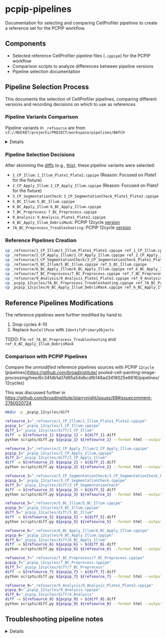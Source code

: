# pcpip-pipelines

Documentation for selecting and comparing CellProfiler pipelines to create a reference set for the PCPIP workflow.

## Components

- Selected reference CellProfiler pipeline files (`.cppipe`) for the PCPIP workflow
- Comparison scripts to analyze differences between pipeline versions
- Pipeline selection documentation

## Pipeline Selection Process

This documents the selection of CellProfiler pipelines, comparing different versions and recording decisions on which to use as references.

### Pipeline Variants Comparison

Pipeline variants in `_refsource` are from `s3://BUCKET/projects/PROJECT/workspace/pipelines/BATCH`

<details>

```bash
cd _refsource
diff 1_CP_Illum/1_CP_Illum.cppipe 1_CP_Illum/1_Illum_Plate1_Plate2.cppipe > 1_CP_Illum/1_CP_Illum__1_Illum_Plate1_Plate2.diff
diff 2_CP_Apply_Illum/2_CP_Apply_Illum.cppipe 2_CP_Apply_Illum/2_CP_Apply_Illum_Plate3_Plate4.cppipe > 2_CP_Apply_Illum/2_CP_Apply_Illum__2_CP_Apply_Illum_Plate3_Plate4.diff
diff 3_CP_SegmentationCheck/3_CP_SegmentationCheck_Plate3_Plate4.cppipe 3_CP_SegmentationCheck/3_CP_SegmentationCheck_Plate1_Plate2.cppipe > 3_CP_SegmentationCheck/3_CP_SegmentationCheck_Plate3_Plate4__3_CP_SegmentationCheck_Plate1_Plate2.diff
diff 5_BC_Illum/5_BC_Illum.cppipe 5_BC_Illum/5_BC_Illum_byWell.cppipe > 5_BC_Illum/5_BC_Illum__5_BC_Illum_byWell.diff
diff 7_BC_Preprocess/7_BC_Preprocess.cppipe 7_BC_Preprocess/7_BC_Preprocess_4.cppipe > 7_BC_Preprocess/7_BC_Preprocess__7_BC_Preprocess_4.diff
diff 9_Analysis/9_Analysis.cppipe 9_Analysis/9_Analysis_Plate1_Plate2.cppipe > 9_Analysis/9_Analysis__9_Analysis_Plate1_Plate2.diff
diff 9_Analysis/9_Analysis_foci.cppipe 9_Analysis/9_Analysis_Plate1_Plate2.cppipe > 9_Analysis/9_Analysis_foci__9_Analysis_Plate1_Plate2.diff
diff 9_Analysis/9_Analysis_rerun.cppipe 9_Analysis/9_Analysis_Plate1_Plate2.cppipe > 9_Analysis/9_Analysis_rerun__9_Analysis_Plate1_Plate2.diff
cd -
```

</details>

### Pipeline Selection Decisions

After skimming the [diffs](https://github.com/broadinstitute/starrynight/tree/main/docs/tester/assets/pcpip-pipelines/_refsource) (e.g., [this](https://github.com/broadinstitute/starrynight/blob/main/docs/tester/assets/pcpip-pipelines/_refsource/2_CP_Apply_Illum/2_CP_Apply_Illum__2_CP_Apply_Illum_Plate3_Plate4.diff)), these pipeline variants were selected:

- `1_CP_Illum`: `1_Illum_Plate1_Plate2.cppipe` (Reason: Focused on Plate1 for the fixture)
- `2_CP_Apply_Illum`: `2_CP_Apply_Illum.cppipe` (Reason: Focused on Plate1 for the fixture)
- `3_CP_SegmentationCheck`: `3_CP_SegmentationCheck_Plate1_Plate2.cppipe`
- `5_BC_Illum`: `5_BC_Illum.cppipe`
- `6_BC_Apply_Illum`: `6_BC_Apply_Illum.cppipe`
- `7_BC_Preprocess`: `7_BC_Preprocess.cppipe`
- `9_Analysis`: `9_Analysis_Plate1_Plate2.cppipe`
- `6_BC_Apply_Illum_DebrisMask`: PCPIP 12cycle [version](_pcpip_12cycles/6_BC_Apply_Illum_DebrisMask.cppipe)
- `7A_BC_Preprocess_Troubleshooting`: PCPIP 12cycle [version](_pcpip_12cycles/7A_BC_Preprocess_Troubleshooting.cppipe)

### Reference Pipelines Creation

```bash
cp _refsource/1_CP_Illum/1_Illum_Plate1_Plate2.cppipe ref_1_CP_Illum.cppipe
cp _refsource/2_CP_Apply_Illum/2_CP_Apply_Illum.cppipe ref_2_CP_Apply_Illum.cppipe
cp _refsource/3_CP_SegmentationCheck/3_CP_SegmentationCheck_Plate1_Plate2.cppipe ref_3_CP_SegmentationCheck.cppipe
cp _refsource/5_BC_Illum/5_BC_Illum.cppipe ref_5_BC_Illum.cppipe
cp _refsource/6_BC_Apply_Illum/6_BC_Apply_Illum.cppipe ref_6_BC_Apply_Illum.cppipe
cp _refsource/7_BC_Preprocess/7_BC_Preprocess.cppipe ref_7_BC_Preprocess.cppipe
cp _refsource/9_Analysis/9_Analysis_Plate1_Plate2.cppipe ref_9_Analysis.cppipe
cp _pcpip_12cycles/7A_BC_Preprocess_Troubleshooting.cppipe ref_7A_BC_Preprocess_Troubleshooting.cppipe
cp _pcpip_12cycles/6_BC_Apply_Illum_DebrisMask.cppipe ref_6_BC_Apply_Illum_DebrisMask.cppipe
```

## Reference Pipelines Modifications

The reference pipelines were further modified by hand to

1. Drop cycles 4-10
2. Replace `RunCellPose` with `IdentifyPrimaryObjects`

TODO: Fix `ref_7A_BC_Preprocess_Troubleshooting` and `ref_6_BC_Apply_Illum_DebrisMask`

### Comparison with PCPIP Pipelines

Compare the _unmodified_ reference pipelines sources with PCPIP `12cycle` [pipelines](https://github.com/broadinstitute/
pooled-cell-painting-image-processing/tree/6c34fdb1a07d85a54dbcdfb148ad3418025e6616/pipelines/12cycles)

This was discussed further in <https://github.com/broadinstitute/starrynight/issues/68#issuecomment-2780020724>

```bash
mkdir -p _pcpip_12cycles/diff

refsource_1="_refsource/1_CP_Illum/1_Illum_Plate1_Plate2.cppipe"
pcpip_1="_pcpip_12cycles/1_CP_Illum.cppipe"
diff_1="_pcpip_12cycles/diff/1_CP_Illum"
diff -w ${refsource_1} ${pcpip_1} > ${diff_1}.diff
python scripts/diff.py ${pcpip_1} ${refsource_1} --format html --output ${diff_1}.html

refsource_2="_refsource/2_CP_Apply_Illum/2_CP_Apply_Illum.cppipe"
pcpip_2="_pcpip_12cycles/2_CP_Apply_Illum.cppipe"
diff_2="_pcpip_12cycles/diff/2_CP_Apply_Illum"
diff -w ${refsource_2} ${pcpip_2} > ${diff_2}.diff
python scripts/diff.py ${pcpip_2} ${refsource_2} --format html --output ${diff_2}.html

refsource_3="_refsource/3_CP_SegmentationCheck/3_CP_SegmentationCheck_Plate1_Plate2.cppipe"
pcpip_3="_pcpip_12cycles/3_CP_SegmentationCheck.cppipe"
diff_3="_pcpip_12cycles/diff/3_CP_SegmentationCheck"
diff -w ${refsource_3} ${pcpip_3} > ${diff_3}.diff
python scripts/diff.py ${pcpip_3} ${refsource_3} --format html --output ${diff_3}.html

refsource_5="_refsource/5_BC_Illum/5_BC_Illum.cppipe"
pcpip_5="_pcpip_12cycles/5_BC_Illum.cppipe"
diff_5="_pcpip_12cycles/diff/5_BC_Illum"
diff -w ${refsource_5} ${pcpip_5} > ${diff_5}.diff
python scripts/diff.py ${pcpip_5} ${refsource_5} --format html --output ${diff_5}.html

refsource_6="_refsource/6_BC_Apply_Illum/6_BC_Apply_Illum.cppipe"
pcpip_6="_pcpip_12cycles/6_BC_Apply_Illum.cppipe"
diff_6="_pcpip_12cycles/diff/6_BC_Apply_Illum"
diff -w ${refsource_6} ${pcpip_6} > ${diff_6}.diff
python scripts/diff.py ${pcpip_6} ${refsource_6} --format html --output ${diff_6}.html

refsource_7="_refsource/7_BC_Preprocess/7_BC_Preprocess.cppipe"
pcpip_7="_pcpip_12cycles/7_BC_Preprocess.cppipe"
diff_7="_pcpip_12cycles/diff/7_BC_Preprocess"
diff -w ${refsource_7} ${pcpip_7} > ${diff_7}.diff
python scripts/diff.py ${pcpip_7} ${refsource_7} --format html --output ${diff_7}.html

refsource_9="_refsource/9_Analysis/9_Analysis_Plate1_Plate2.cppipe"
pcpip_9="_pcpip_12cycles/9_Analysis.cppipe"
diff_9="_pcpip_12cycles/diff/9_Analysis"
diff -w ${refsource_9} ${pcpip_9} > ${diff_9}.diff
python scripts/diff.py ${pcpip_9} ${refsource_9} --format html --output ${diff_9}.html
```

## Troubleshooting pipeline notes

<details>

```sh
alias cleancat='sed "/module_num:[0-9]*|svn_version:.*|variable_revision_number:[0-9]*|/d"'
diff <(cat _pcpip_12cycles/6_BC_Apply_Illum.cppipe | cleancat) <(cat _pcpip_12cycles/6_BC_Apply_Illum_DebrisMask.cppipe|cleancat|grep -v "Save with lossless compression"|grep -v "Allow fuzzy feature matching?:No"| sed 's/_Masked$//g' |sed 's/_masked$//g')
```

```diff
3c3
< DateRevision:413
---
> DateRevision:425
5c5
< ModuleCount:81
---
> ModuleCount:95
290a291,467
>     Operation:Maximum
>     Raise the power of the result by:1.0
>     Multiply the result by:1.0
>     Add to result:0.0
>     Set values less than 0 equal to 0?:Yes
>     Set values greater than 1 equal to 1?:Yes
>     Replace invalid values with 0?:Yes
>     Ignore the image masks?:No
>     Name the output image:MaxAllDAPIs
>     Image or measurement?:Image
>     Select the first image:Cycle01_DAPI
>     Multiply the first image by:1.0
>     Measurement:
>     Image or measurement?:Image
>     Select the second image:Cycle02_DAPI_PreAligned
>     Multiply the second image by:1.0
>     Measurement:
>     Image or measurement?:Image
>     Select the third image:Cycle03_DAPI_PreAligned
>     Multiply the third image by:1.0
>     Measurement:
>     Image or measurement?:Image
>     Select the fourth image:Cycle04_DAPI_PreAligned
>     Multiply the fourth image by:1.0
>     Measurement:
>     Image or measurement?:Image
>     Select the fifth image:Cycle05_DAPI_PreAligned
>     Multiply the fifth image by:1.0
>     Measurement:
>     Image or measurement?:Image
>     Select the sixth image:Cycle06_DAPI_PreAligned
>     Multiply the sixth image by:1.0
>     Measurement:
>     Image or measurement?:Image
>     Select the seventh image:Cycle07_DAPI_PreAligned
>     Multiply the seventh image by:1.0
>     Measurement:
>     Image or measurement?:Image
>     Select the eighth image:Cycle08_DAPI_PreAligned
>     Multiply the eighth image by:1.0
>     Measurement:
>     Image or measurement?:Image
>     Select the ninth image:Cycle09_DAPI_PreAligned
>     Multiply the ninth image by:1.0
>     Measurement:
>     Image or measurement?:Image
>     Select the tenth image:Cycle10_DAPI_PreAligned
>     Multiply the tenth image by:1.0
>     Measurement:
>     Image or measurement?:Image
>     Select the eleventh image:Cycle11_DAPI_PreAligned
>     Multiply the eleventh image by:1.0
>     Measurement:
>     Image or measurement?:Image
>     Select the twelfth image:Cycle12_DAPI_PreAligned
>     Multiply the twelfth image by:1.0
>     Measurement:
>
>     Select the input image:MaxAllDAPIs
>     Name the primary objects to be identified:Debris
>     Typical diameter of objects, in pixel units (Min,Max):40,1000
>     Discard objects outside the diameter range?:Yes
>     Discard objects touching the border of the image?:No
>     Method to distinguish clumped objects:Intensity
>     Method to draw dividing lines between clumped objects:Intensity
>     Size of smoothing filter:10
>     Suppress local maxima that are closer than this minimum allowed distance:7.0
>     Speed up by using lower-resolution image to find local maxima?:Yes
>     Fill holes in identified objects?:After both thresholding and declumping
>     Automatically calculate size of smoothing filter for declumping?:Yes
>     Automatically calculate minimum allowed distance between local maxima?:Yes
>     Handling of objects if excessive number of objects identified:Continue
>     Maximum number of objects:500
>     Use advanced settings?:Yes
>     Threshold setting version:12
>     Threshold strategy:Global
>     Thresholding method:Minimum Cross-Entropy
>     Threshold smoothing scale:1.3488
>     Threshold correction factor:10
>     Lower and upper bounds on threshold:0.0,1.0
>     Manual threshold:0.0
>     Select the measurement to threshold with:None
>     Two-class or three-class thresholding?:Two classes
>     Log transform before thresholding?:No
>     Assign pixels in the middle intensity class to the foreground or the background?:Foreground
>     Size of adaptive window:50
>     Lower outlier fraction:0.05
>     Upper outlier fraction:0.05
>     Averaging method:Mean
>     Variance method:Standard deviation
>     # of deviations:2.0
>     Thresholding method:Minimum Cross-Entropy
>
>     Select the input image:Cycle01_DAPI
>     Name the output image:Cycle01_DAPI
>     Use objects or an image as a mask?:Objects
>     Select object for mask:Debris
>     Select image for mask:None
>     Invert the mask?:Yes
>
>     Select the input image:Cycle02_DAPI_PreAligned
>     Name the output image:Cycle02_DAPI_PreAligned
>     Use objects or an image as a mask?:Objects
>     Select object for mask:Debris
>     Select image for mask:None
>     Invert the mask?:Yes
>
>     Select the input image:Cycle03_DAPI_PreAligned
>     Name the output image:Cycle03_DAPI_PreAligned
>     Use objects or an image as a mask?:Objects
>     Select object for mask:Debris
>     Select image for mask:None
>     Invert the mask?:Yes
>
>     Select the input image:Cycle04_DAPI_PreAligned
>     Name the output image:Cycle04_DAPI_PreAligned
>     Use objects or an image as a mask?:Objects
>     Select object for mask:Debris
>     Select image for mask:None
>     Invert the mask?:Yes
>
>     Select the input image:Cycle05_DAPI_PreAligned
>     Name the output image:Cycle05_DAPI_PreAligned
>     Use objects or an image as a mask?:Objects
>     Select object for mask:Debris
>     Select image for mask:None
>     Invert the mask?:Yes
>
>     Select the input image:Cycle06_DAPI_PreAligned
>     Name the output image:Cycle06_DAPI_PreAligned
>     Use objects or an image as a mask?:Objects
>     Select object for mask:Debris
>     Select image for mask:None
>     Invert the mask?:Yes
>
>     Select the input image:Cycle07_DAPI_PreAligned
>     Name the output image:Cycle07_DAPI_PreAligned
>     Use objects or an image as a mask?:Objects
>     Select object for mask:Debris
>     Select image for mask:None
>     Invert the mask?:Yes
>
>     Select the input image:Cycle08_DAPI_PreAligned
>     Name the output image:Cycle08_DAPI_PreAligned
>     Use objects or an image as a mask?:Objects
>     Select object for mask:Debris
>     Select image for mask:None
>     Invert the mask?:Yes
>
>     Select the input image:Cycle09_DAPI_PreAligned
>     Name the output image:Cycle09_DAPI_PreAligned
>     Use objects or an image as a mask?:Objects
>     Select object for mask:Debris
>     Select image for mask:None
>     Invert the mask?:Yes
>
>     Select the input image:Cycle10_DAPI_PreAligned
>     Name the output image:Cycle10_DAPI_PreAligned
>     Use objects or an image as a mask?:Objects
>     Select object for mask:Debris
>     Select image for mask:None
>     Invert the mask?:Yes
>
>     Select the input image:Cycle11_DAPI_PreAligned
>     Name the output image:Cycle11_DAPI_PreAligned
>     Use objects or an image as a mask?:Objects
>     Select object for mask:Debris
>     Select image for mask:None
>     Invert the mask?:Yes
>
>     Select the input image:Cycle12_DAPI_PreAligned
>     Name the output image:Cycle12_DAPI_PreAligned
>     Use objects or an image as a mask?:Objects
>     Select object for mask:Debris
>     Select image for mask:None
>     Invert the mask?:Yes
>
308a486,488
>     Select the additional image:Cycle02_DAPI_PreAligned
>     Name the output image:Cycle02_DAPI
>     Select how the alignment is to be applied:Similarly
327a508,510
>     Select the additional image:Cycle03_DAPI_PreAligned
>     Name the output image:Cycle03_DAPI
>     Select how the alignment is to be applied:Similarly
346a530,532
>     Select the additional image:Cycle04_DAPI_PreAligned
>     Name the output image:Cycle04_DAPI
>     Select how the alignment is to be applied:Similarly
365a552,554
>     Select the additional image:Cycle05_DAPI_PreAligned
>     Name the output image:Cycle05_DAPI
>     Select how the alignment is to be applied:Similarly
384a574,576
>     Select the additional image:Cycle06_DAPI_PreAligned
>     Name the output image:Cycle06_DAPI
>     Select how the alignment is to be applied:Similarly
403a596,598
>     Select the additional image:Cycle07_DAPI_PreAligned
>     Name the output image:Cycle07_DAPI
>     Select how the alignment is to be applied:Similarly
422a618,620
>     Select the additional image:Cycle08_DAPI_PreAligned
>     Name the output image:Cycle08_DAPI
>     Select how the alignment is to be applied:Similarly
441a640,642
>     Select the additional image:Cycle09_DAPI_PreAligned
>     Name the output image:Cycle09_DAPI
>     Select how the alignment is to be applied:Similarly
460a662,664
>     Select the additional image:Cycle10_DAPI_PreAligned
>     Name the output image:Cycle10_DAPI
>     Select how the alignment is to be applied:Similarly
479a684,686
>     Select the additional image:Cycle11_DAPI_PreAligned
>     Name the output image:Cycle11_DAPI
>     Select how the alignment is to be applied:Similarly
497a705,707
>     Select how the alignment is to be applied:Similarly
>     Select the additional image:Cycle12_DAPI_PreAligned
>     Name the output image:Cycle12_DAPI
```
